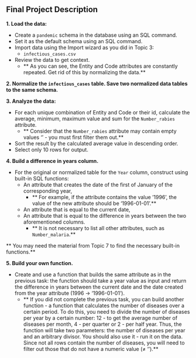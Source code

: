 ## Final Project Description

**1. Load the data:**

* Create a `pandemic` schema in the database using an SQL command.
* Set it as the default schema using an SQL command.
* Import data using the Import wizard as you did in Topic 3:
    * `infectious_cases.csv`
* Review the data to get context.
    * ** As you can see, the Entity and Code attributes are constantly repeated. Get rid of this by normalizing the data.**

**2. Normalize the `infectious_cases` table. Save two normalized data tables to the same schema.**

**3. Analyze the data:**

* For each unique combination of Entity and Code or their id, calculate the average, minimum, maximum value and sum for the `Number_rabies` attribute.
    * ** Consider that the `Number_rabies` attribute may contain empty values ‘’ - you must first filter them out.**
* Sort the result by the calculated average value in descending order.
* Select only 10 rows for output.

**4. Build a difference in years column.**

* For the original or normalized table for the `Year` column, construct using built-in SQL functions:
    * An attribute that creates the date of the first of January of the corresponding year,
        * ** For example, if the attribute contains the value ’1996’, the value of the new attribute should be ‘1996-01-01’.**
    * An attribute that is equal to the current date,
    * An attribute that is equal to the difference in years between the two aforementioned columns.
        * ** It is not necessary to list all other attributes, such as `Number_malaria`.**

** You may need the material from Topic 7 to find the necessary built-in functions.**

**5. Build your own function.**

* Create and use a function that builds the same attribute as in the previous task: the function should take a year value as input and return the difference in years between the current date and the date created from the year attribute (1996 → ‘1996-01-01’).
    * ** If you did not complete the previous task, you can build another function - a function that calculates the number of diseases over a certain period. To do this, you need to divide the number of diseases per year by a certain number: 12 - to get the average number of diseases per month, 4 - per quarter or 2 - per half year. Thus, the function will take two parameters: the number of diseases per year and an arbitrary divisor. You should also use it - run it on the data. Since not all rows contain the number of diseases, you will need to filter out those that do not have a numeric value (≠ ‘’).**
